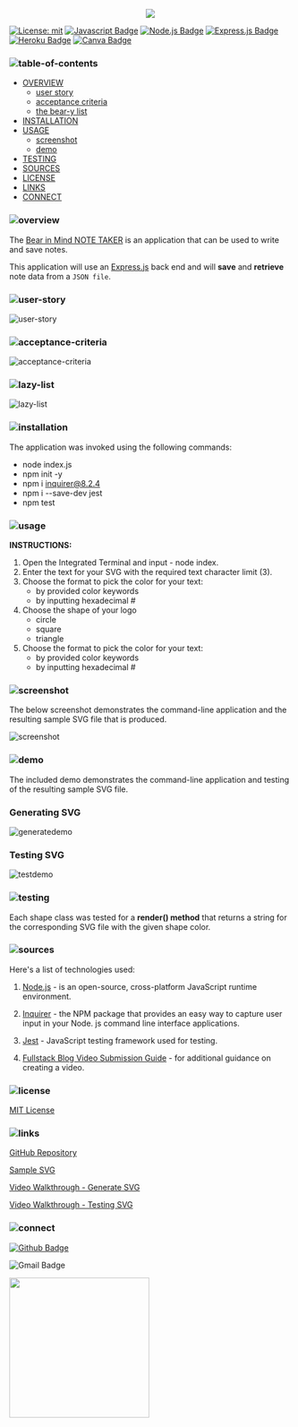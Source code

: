 <p align="center">
<img src="./bear-necessities/logo.png"/>
</p>

[![License: mit](https://img.shields.io/badge/License-mit-pink)](https://opensource.org/licenses/MIT)
[![Javascript Badge](https://img.shields.io/badge/JavaScript-pink?logo=javascript&logoColor=white)](https://javascript.com/)
[![Node.js Badge](https://img.shields.io/badge/Node.js-pink?logo=nodedotjs&logoColor=fff&style=flat)](https://nodejs.org/en)
[![Express.js Badge](https://img.shields.io/badge/Express-pink.svg?&logo=Express&logoColor=white)](https://expressjs.com/)
[![Heroku Badge](https://img.shields.io/badge/Heroku-pink.svg?&logo=Heroku&logoColor=white)](https://heroku.com/) 
[![Canva Badge](https://img.shields.io/badge/Canva-pink.svg?&logo=Canva&logoColor=white)](https://canva.com/) 


### ![table-of-contents](./bear-necessities/toc.png)

  - [OVERVIEW](#overview)
    - [user story](#user-story)
    - [acceptance criteria](#acceptance-criteria)
    - [the bear-y list](#beary-list)
  - [INSTALLATION](#installation)
  - [USAGE](#usage)
    - [screenshot](#screenshot)
    - [demo](#demo)
  - [TESTING](#testing)
  - [SOURCES](#sources)
  - [LICENSE](#license)
  - [LINKS](#links)
  - [CONNECT](#connect)



### ![overview](./bear-necessities/1.png)
The [Bear in Mind NOTE TAKER]() is an application that can be used to write and save notes.

This application will use an [Express.js](https://expressjs.com) back end and will **save** and **retrieve** note data from a `JSON file`.

### ![user-story](./bear-necessities/9.png)
![user-story](./bear-necessities/user-story.png)

### ![acceptance-criteria](./bear-necessities/10.png)
![acceptance-criteria](./bear-necessities/acceptance-criteria.png)

### ![lazy-list](./bear-necessities/11.png)
![lazy-list](./bear-necessities/bearylist.png)


### ![installation](./bear-necessities/2.png)

The application was invoked using the following commands:

* node index.js
* npm init -y
* npm i inquirer@8.2.4
* npm i --save-dev jest
* npm test


### ![usage](./bear-necessities/3.png)

**INSTRUCTIONS:**

1. Open the Integrated Terminal and input - node index.
2. Enter the text for your SVG with the required text character limit (3).
3. Choose the format to pick the color for your text:
    * by provided color keywords
    * by inputting hexadecimal #
3. Choose the shape of your logo
    * circle
    * square
    * triangle
4. Choose the format to pick the color for your text:
    * by provided color keywords
    * by inputting hexadecimal #


### ![screenshot](./bear-necessities/12.png)

The below screenshot demonstrates the command-line application and the resulting sample SVG file that is produced.

![screenshot](./assets/screenshot.png)


### ![demo](./bear-necessities/13.png)

The included demo demonstrates the command-line application and testing of the resulting sample SVG file.

### Generating SVG

![generatedemo](./assets/generate.gif)

### Testing SVG

![testdemo](./assets/testing.gif)


### ![testing](./bear-necessities/8.png)

Each shape class was tested for a **render() method** that returns a string for the corresponding SVG file with the given shape color.


### ![sources](./bear-necessities/4.png)

Here's a list of technologies used:

1. [Node.js]() - is an open-source, cross-platform JavaScript runtime environment.

2. [Inquirer]((https://www.npmjs.com/package/inquirer/v/8.2.4)) - the NPM package that provides an easy way to capture user input in your Node. js command line interface applications. 

3. [Jest](https://jestjs.io/) - JavaScript testing framework used for testing.

4. [Fullstack Blog Video Submission Guide](https://coding-boot-camp.github.io/full-stack/computer-literacy/video-submission-guide) - for additional guidance on creating a video.


### ![license](./bear-necessities/5.png)

 [MIT License](./LICENSE)


### ![links](./bear-necessities/6.png)

[GitHub Repository](https://github.com/christiecamp/lazy-hands)

[Sample SVG](./example/shapes/circle.svg)

[Video Walkthrough - Generate SVG](https://www.loom.com/share/6543c5d1e5ae49c39c4e1bf686a4fc34?sid=0d38749e-4729-4b95-8413-5d3d3c0870f7)

[Video Walkthrough - Testing SVG](https://www.loom.com/share/1c5d12a84723444da3099ace13f43acc?sid=4a55f020-0e20-4168-9110-416782f1e0cb)


### ![connect](./bear-necessities/7.png)

[![Github Badge](https://img.shields.io/badge/christiecamp-pink.svg?&logo=Github&logoColor=white)](https://github.com/christiecamp) 

![Gmail Badge](https://img.shields.io/badge/Gmail-pink.svg?&logo=Gmail&logoColor=white)



<a href="https://www.christiecamp.com"><img height="250px" src ="./assets/branding/lazy-logo.png"></a>

  